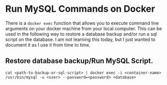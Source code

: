 # Run MySQL Commands on Docker

There is a `docker exec` function that allows you to execute command line arguments on your docker machine from your local computer. This can be used in the following way to restore a database backup and/or run a sql script on the database. I am not learning this today, but I just wanted to document it as I use it from time to time.

## Restore database backup/Run MySQL Script.
```
cat <path-to-backup-or-sql-script> | docker exec -i <container-name> /usr/bin/mysql -u <user> --password=<password> <database>
```
